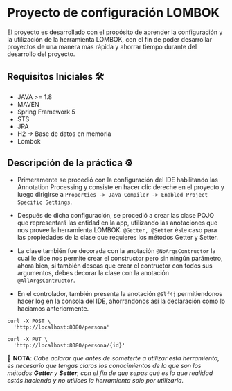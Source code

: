 # Proyecto de configuración LOMBOK
El proyecto es desarrollado con el propósito de aprender la configuración y la utilización de la herramienta LOMBOK,
con el fin de poder desarrollar proyectos de una manera más rápida y ahorrar tiempo durante del desarrollo del proyecto.

## Requisitos Iniciales 🛠️
* JAVA >= 1.8
* MAVEN
* Spring Framework 5
* STS
* JPA
* H2 -> Base de datos en memoria
* Lombok

## Descripción de la práctica ⚙️

* Primeramente se procedió con la configuración del IDE habilitando las Annotation Processing y consiste en hacer clic dereche en el proyecto
y luego dirigirse a `Properties -> Java Compiler -> Enabled Project Specific Settings`.

* Después de dicha configuración, se procedió a crear las clase POJO que representará las entidad en la app, utilizando las anotaciones que nos provee la herramienta LOMBOK:
`@Getter, @Setter` éste caso para las propiedades de la clase que requieres los métodos Getter y Setter.

* La clase también fue decorada con la anotación `@NoArgsContructor` la cual le dice nos permite crear el constructor pero sin ningún parámetro, ahora bien, si también deseas que crear
el contructor con todos sus argumentos, debes decorar la clase con la anotación `@AllArgsContructor`.

* En el controlador, también presenta la anotación `@Slf4j` permitiendonos hacer log en la consola del IDE, ahorrandonos así la declaración como lo haciamos anteriormente.
```
curl -X POST \
  'http://localhost:8080/persona'
  
curl -X PUT \
  'http://localhost:8080/persona/{id}'
```

📌 **NOTA**: *Cabe aclarar que antes de someterte a utilizar esta herramienta, es necesario que tengas claros los conocimientos de lo que son los métodos **Getter** y **Setter**, con el fin de que sepas qué es lo que realidad estás haciendo y no utilices la herramienta solo por utilizarla.*